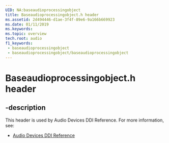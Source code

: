 ```yaml
---
UID: NA:baseaudioprocessingobject
title: Baseaudioprocessingobject.h header
ms.assetid: 2d494446-d1ae-3f4f-89e6-9a166b669923
ms.date: 01/11/2019
ms.keywords: 
ms.topic: overview
tech.root: audio
f1_keywords:
 - baseaudioprocessingobject
 - baseaudioprocessingobject/baseaudioprocessingobject
---
```


# Baseaudioprocessingobject.h header


## -description

This header is used by Audio Devices DDI Reference. For more information, see:

- [Audio Devices DDI Reference](../_audio/index.md)

